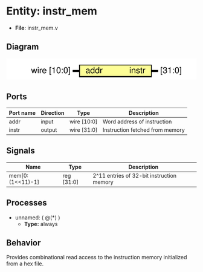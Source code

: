 
# Entity: instr_mem 
- **File**: instr_mem.v

## Diagram
![Diagram](instr_mem.svg "Diagram")
## Ports

| Port name | Direction | Type        | Description |
| --------- | --------- | ----------- | ----------- |
| addr      | input     | wire [10:0] | Word address of instruction |
| instr     | output    | wire [31:0] | Instruction fetched from memory |

## Signals

| Name             | Type       | Description |
| ---------------- | ---------- | ----------- |
| mem[0:(1<<11)-1] | reg [31:0] | 2^11 entries of 32-bit instruction memory |

## Processes
- unnamed: ( @(*) )
  - **Type:** always

## Behavior
Provides combinational read access to the instruction memory initialized from a hex file.
